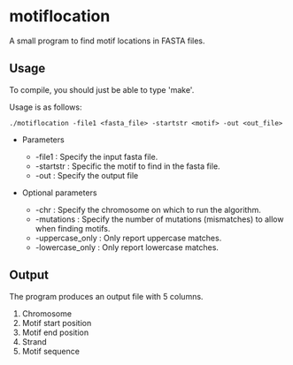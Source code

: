 # motiflocation
A small program to find motif locations in FASTA files. 

Usage
-----
To compile, you should just be able to type 'make'.

Usage is as follows:

`./motiflocation -file1 <fasta_file> -startstr <motif> -out <out_file>`

+ Parameters
  - -file1 : Specify the input fasta file.
  - -startstr : Specific the motif to find in the fasta file.
  - -out : Specify the output file
  
+ Optional parameters
  - -chr : Specify the chromosome on which to run the algorithm.
  - -mutations : Specify the number of mutations (mismatches) to allow when finding motifs. 
  - -uppercase_only : Only report uppercase matches.
  - -lowercase_only : Only report lowercase matches.

Output
------

The program produces an output file with 5 columns.

1. Chromosome
2. Motif start position
3. Motif end position
4. Strand
5. Motif sequence
